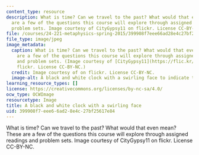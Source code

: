 ```yaml
---
content_type: resource
description: What is time? Can we travel to the past? What would that even mean? These
  are a few of the questions this course will explore through assigned readings and
  problem sets. Image courtesy of CityGypsy11 on flickr. License CC-BY-NC.
file: /courses/24-221-metaphysics-spring-2015/399908f7eee66ad28e4c27bf25617e84_24-221s15.jpg
file_type: image/jpeg
image_metadata:
  caption: What is time? Can we travel to the past? What would that even mean? These
    are a few of the questions this course will explore through assigned readings
    and problem sets. (Image courtesy of [CityGypsy11](https://flic.kr/p/8TQHyu) on
    flickr. License CC-BY-NC.)
  credit: Image courtesy of on flickr. License CC-BY-NC.
  image-alt: A black and white clock with a swirling face to indicate time travel.
learning_resource_types: []
license: https://creativecommons.org/licenses/by-nc-sa/4.0/
ocw_type: OCWImage
resourcetype: Image
title: A black and white clock with a swirling face
uid: 399908f7-eee6-6ad2-8e4c-27bf25617e84
---
```

What is time? Can we travel to the past? What would that even mean? These are a few of the questions this course will explore through assigned readings and problem sets. Image courtesy of CityGypsy11 on flickr. License CC-BY-NC.